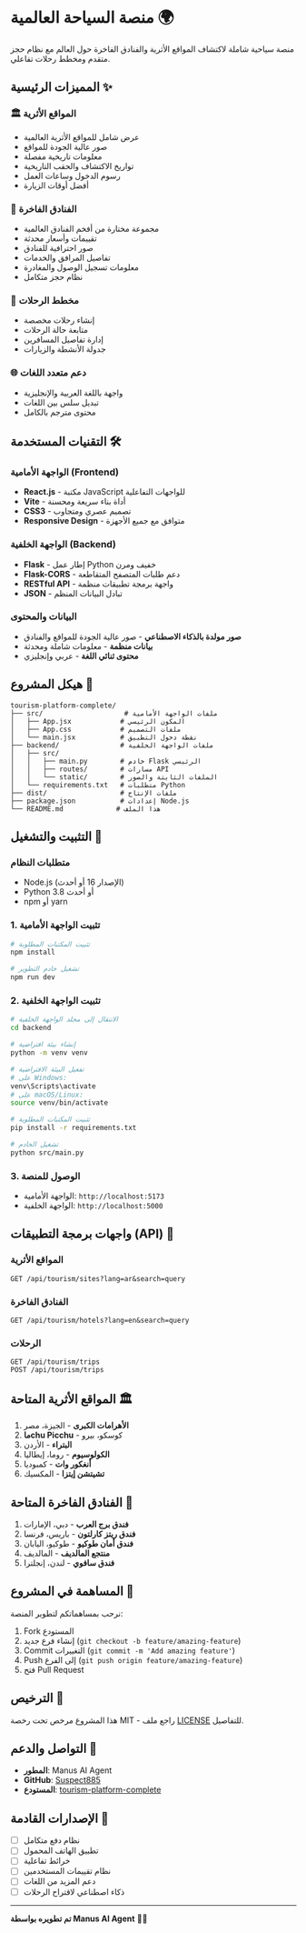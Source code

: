 # منصة السياحة العالمية 🌍

منصة سياحية شاملة لاكتشاف المواقع الأثرية والفنادق الفاخرة حول العالم مع نظام حجز متقدم ومخطط رحلات تفاعلي.

## المميزات الرئيسية ✨

### 🏛️ المواقع الأثرية
- عرض شامل للمواقع الأثرية العالمية
- صور عالية الجودة للمواقع
- معلومات تاريخية مفصلة
- تواريخ الاكتشاف والحقب التاريخية
- رسوم الدخول وساعات العمل
- أفضل أوقات الزيارة

### 🏨 الفنادق الفاخرة
- مجموعة مختارة من أفخم الفنادق العالمية
- تقييمات وأسعار محدثة
- صور احترافية للفنادق
- تفاصيل المرافق والخدمات
- معلومات تسجيل الوصول والمغادرة
- نظام حجز متكامل

### 📅 مخطط الرحلات
- إنشاء رحلات مخصصة
- متابعة حالة الرحلات
- إدارة تفاصيل المسافرين
- جدولة الأنشطة والزيارات

### 🌐 دعم متعدد اللغات
- واجهة باللغة العربية والإنجليزية
- تبديل سلس بين اللغات
- محتوى مترجم بالكامل

## التقنيات المستخدمة 🛠️

### الواجهة الأمامية (Frontend)
- **React.js** - مكتبة JavaScript للواجهات التفاعلية
- **Vite** - أداة بناء سريعة ومحسنة
- **CSS3** - تصميم عصري ومتجاوب
- **Responsive Design** - متوافق مع جميع الأجهزة

### الواجهة الخلفية (Backend)
- **Flask** - إطار عمل Python خفيف ومرن
- **Flask-CORS** - دعم طلبات المتصفح المتقاطعة
- **RESTful API** - واجهة برمجة تطبيقات منظمة
- **JSON** - تبادل البيانات المنظم

### البيانات والمحتوى
- **صور مولدة بالذكاء الاصطناعي** - صور عالية الجودة للمواقع والفنادق
- **بيانات منظمة** - معلومات شاملة ومحدثة
- **محتوى ثنائي اللغة** - عربي وإنجليزي

## هيكل المشروع 📁

```
tourism-platform-complete/
├── src/                    # ملفات الواجهة الأمامية
│   ├── App.jsx            # المكون الرئيسي
│   ├── App.css            # ملفات التصميم
│   └── main.jsx           # نقطة دخول التطبيق
├── backend/               # ملفات الواجهة الخلفية
│   ├── src/
│   │   ├── main.py        # خادم Flask الرئيسي
│   │   ├── routes/        # مسارات API
│   │   └── static/        # الملفات الثابتة والصور
│   └── requirements.txt   # متطلبات Python
├── dist/                  # ملفات الإنتاج
├── package.json           # إعدادات Node.js
└── README.md             # هذا الملف
```

## التثبيت والتشغيل 🚀

### متطلبات النظام
- Node.js (الإصدار 16 أو أحدث)
- Python 3.8 أو أحدث
- npm أو yarn

### 1. تثبيت الواجهة الأمامية

```bash
# تثبيت المكتبات المطلوبة
npm install

# تشغيل خادم التطوير
npm run dev
```

### 2. تثبيت الواجهة الخلفية

```bash
# الانتقال إلى مجلد الواجهة الخلفية
cd backend

# إنشاء بيئة افتراضية
python -m venv venv

# تفعيل البيئة الافتراضية
# على Windows:
venv\Scripts\activate
# على macOS/Linux:
source venv/bin/activate

# تثبيت المكتبات المطلوبة
pip install -r requirements.txt

# تشغيل الخادم
python src/main.py
```

### 3. الوصول للمنصة
- الواجهة الأمامية: `http://localhost:5173`
- الواجهة الخلفية: `http://localhost:5000`

## واجهات برمجة التطبيقات (API) 🔌

### المواقع الأثرية
```
GET /api/tourism/sites?lang=ar&search=query
```

### الفنادق الفاخرة
```
GET /api/tourism/hotels?lang=en&search=query
```

### الرحلات
```
GET /api/tourism/trips
POST /api/tourism/trips
```

## المواقع الأثرية المتاحة 🏛️

1. **الأهرامات الكبرى** - الجيزة، مصر
2. **ماchu Picchu** - كوسكو، بيرو
3. **البتراء** - الأردن
4. **الكولوسيوم** - روما، إيطاليا
5. **أنغكور وات** - كمبوديا
6. **تشيتشن إيتزا** - المكسيك

## الفنادق الفاخرة المتاحة 🏨

1. **فندق برج العرب** - دبي، الإمارات
2. **فندق ريتز كارلتون** - باريس، فرنسا
3. **فندق أمان طوكيو** - طوكيو، اليابان
4. **منتجع المالديف** - المالديف
5. **فندق سافوي** - لندن، إنجلترا

## المساهمة في المشروع 🤝

نرحب بمساهماتكم لتطوير المنصة:

1. Fork المستودع
2. إنشاء فرع جديد (`git checkout -b feature/amazing-feature`)
3. Commit التغييرات (`git commit -m 'Add amazing feature'`)
4. Push إلى الفرع (`git push origin feature/amazing-feature`)
5. فتح Pull Request

## الترخيص 📄

هذا المشروع مرخص تحت رخصة MIT - راجع ملف [LICENSE](LICENSE) للتفاصيل.

## التواصل والدعم 📧

- **المطور**: Manus AI Agent
- **GitHub**: [Suspect885](https://github.com/Suspect885)
- **المستودع**: [tourism-platform-complete](https://github.com/Suspect885/tourism-platform-complete)

## الإصدارات القادمة 🔮

- [ ] نظام دفع متكامل
- [ ] تطبيق الهاتف المحمول
- [ ] خرائط تفاعلية
- [ ] نظام تقييمات المستخدمين
- [ ] دعم المزيد من اللغات
- [ ] ذكاء اصطناعي لاقتراح الرحلات

---

**تم تطويره بواسطة Manus AI Agent** 🤖✨

